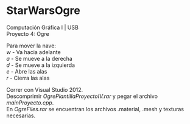 # StarWarsOgre
Computación Gráfica I | USB <br />
Proyecto 4: Ogre

Para mover la nave:<br />
*w* - Va hacia adelante<br />
*a* - Se mueve a la derecha<br />
*d* - Se mueve a la izquierda<br />
*e* - Abre las alas<br />
*r* - Cierra las alas<br />

Correr con Visual Studio 2012. <br />
Descomprimir *OgrePlantillaProyectoIV.rar* y pegar el archivo *mainProyecto.cpp*.<br />
En *OgreFiles.rar* se encuentran los archivos .material, .mesh y texturas necesarias. 
